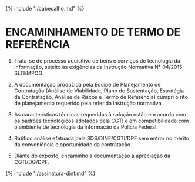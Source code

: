 {% include "./cabecalho.md" %}

# ENCAMINHAMENTO DE TERMO DE REFERÊNCIA

1.  Trata-se de processo aquisitivo de bens e serviços de tecnologia da informação, sujeito às exigências da Instrução Normativa N° 04/2015-SLTI/MPOG.

2.  A documentação produzida pela Equipe de Planejamento de Contratação (Análise de Viabilidade, Plano de Sustentação, Estratégia da Contratação, Análise de Riscos e Termo de Referência) cumpri o rito de planejamento requerido pela referida instrução normativa.

3.  As características técnicas requeridas à solução estão em acordo com os padrões tecnológicos adotados pela CGTI e em compatibilidade com o ambiente de tecnologia da informação da Polícia Federal.

4.  Ratifico análise efetuada pela SDS/DINF/CGTI/DPF sem entrar no mérito da conveniência e oportunidade da contratação.

5.  Diante do exposto, encaminho a documentação à apreciação da CGTI/DG/DPF.
  
{% include "./assinatura-dinf.md" %}

